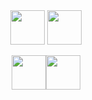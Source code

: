 <div align="center">
<img width="55" src="https://raw.githubusercontent.com/gilbarbara/logos/master/logos/eslint.svg"/>
<img width="55" src="https://raw.githubusercontent.com/gilbarbara/logos/master/logos/graphql.svg"/>

<img width="55" src=""/><img width="55" src=""/>
</div>